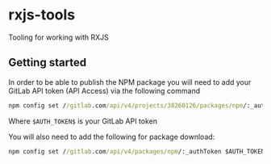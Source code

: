 # rxjs-tools

Tooling for working with RXJS

## Getting started

In order to be able to publish the NPM package you will need to add your GitLab API token (API Access) via the following command

```cmd
npm config set //gitlab.com/api/v4/projects/38260126/packages/npm/:_authToken $AUTH_TOKEN$
```

Where `$AUTH_TOKEN$` is your GitLab API token

You will also need to add the following for package download:

```cmd
npm config set //gitlab.com/api/v4/packages/npm/:_authToken $AUTH_TOKEN$
```
